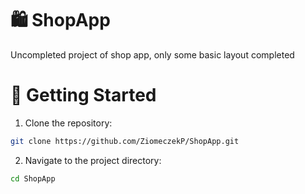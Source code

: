 # 🛍️ ShopApp
Uncompleted project of shop app, only some basic layout completed
# 🚀 Getting Started
1. Clone the repository:
```bash
git clone https://github.com/ZiomeczekP/ShopApp.git
```
2. Navigate to the project directory:
```bash
cd ShopApp
```
